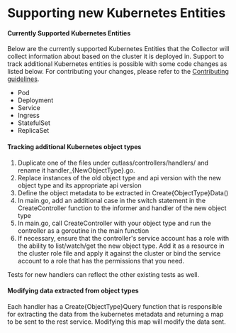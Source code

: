 # Supporting new Kubernetes Entities

#### Currently Supported Kubernetes Entities

Below are the currently supported Kubernetes Entities that the Collector will collect information about based on the cluster it is deployed in. Support to track additional Kubernetes entities is possible with some code changes as listed below. For contributing your changes,  please refer to the [Contributing guidelines](contributing.md).

* Pod
* Deployment
* Service
* Ingress
* StatefulSet
* ReplicaSet

#### Tracking additional Kubernetes object types

1. Duplicate one of the files under cutlass/controllers/handlers/ and rename it handler\_{NewObjectType}.go.
2. Replace instances of the old object type and api version with the new object type and its appropriate api version
3. Define the object metadata to be extracted in Create{ObjectType}Data\(\)
4. In main.go, add an additional case in the switch statement in the CreateController function to the informer and handler of the new object type
5. In main.go, call CreateController with your object type and run the controller as a goroutine in the main function
6. If necessary, ensure that the controller's service account has a role with the ability to list/watch/get the new object type. Add it as a resource in the cluster role file and apply it against the cluster or bind the service account to a role that has the permissions that you need.

Tests for new handlers can reflect the other existing tests as well.

#### Modifying data extracted from object types

Each handler has a Create{ObjectType}Query function that is responsible for extracting the data from the kubernetes metadata and returning a map to be sent to the rest service. Modifying this map will modify the data sent.

